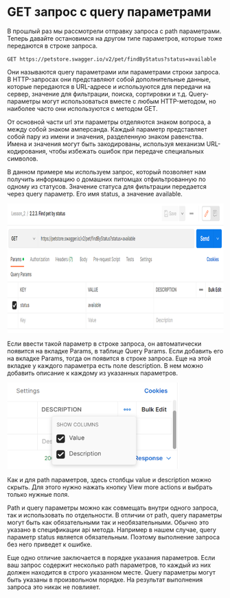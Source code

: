 # GET запрос с query параметрами

В прошлый раз мы рассмотрели отправку запроса с path параметрами. Теперь давайте остановимся на другом типе параметров,
которые тоже передаются в строке запроса.

```
GET https://petstore.swagger.io/v2/pet/findByStatus?status=available
```

Они называются query параметрами или параметрами строки запроса. В HTTP-запросах они представляют собой дополнительные
данные, которые передаются в URL-адресе и используются для передачи на сервер, значение для фильтрации, поиска,
сортировки и т.д. Query-параметры могут использоваться вместе с любым HTTP-методом, но наиболее часто они используются с
методом GET.

От основной части url эти параметры отделяются знаком вопроса, а между собой знаком амперсанда. Каждый параметр
представляет собой пару из имени и значения, разделенную знаком равенства. Имена и значения могут быть закодированы,
используя механизм URL-кодирования, чтобы избежать ошибок при передаче специальных символов.

В данном примере мы используем запрос, который позволяет нам получить информацию о домашних питомцах отфильтрованную по
одному из статусов. Значение статуса для фильтрации передается через query параметр. Его имя status, а значение
available.

<img src="img/find_pet_by_status.png" width="800" height="300" alt="find pet by status">

Если ввести такой параметр в строке запроса, он автоматически появится на вкладке Params, в таблице Query Params. Если
добавить его на вкладке Params, тогда он появится в строке запроса. Еще на этой вкладке у каждого параметра есть поле
description. В нем можно добавить описание к каждому из указанных параметров.

<img src="img/description.png" width="400" height="200" alt="description">

Как и для path параметров, здесь столбцы value и description можно скрыть. Для этого нужно нажать кнопку View more
actions и выбрать только нужные поля.

Path и query параметры можно как совмещать внутри одного запроса, так и использовать по отдельности. В отличии от path,
query параметры могут быть как обязательными так и необязательными. Обычно это указано в спецификации api метода.
Например в нашем случае, query параметр status является обязательным. Поэтому выполнение запроса без него приведет к
ошибке.

Еще одно отличие заключается в порядке указания параметров. Если ваш запрос содержит несколько path параметров, то
каждый из них должен находится в строго указанном месте. Query параметры могут быть указаны в произвольном порядке. На
результат выполнения запроса это никак не повлияет.
